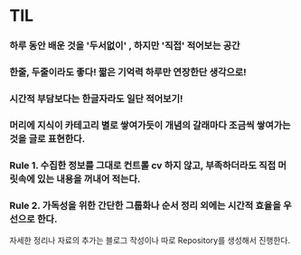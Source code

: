 # TIL



### 하루 동안 배운 것을 '두서없이' , 하지만 '직접' 적어보는 공간

### 한줄, 두줄이라도 좋다! 짧은 기억력 하루만 연장한단 생각으로!

### 시간적 부담보다는 한글자라도 일단 적어보기!

### 머리에 지식이 카테고리 별로 쌓여가듯이 개념의 갈래마다 조금씩 쌓여가는 것을 글로 표현한다.


### Rule 1. 수집한 정보를 그대로 컨트롤 cv 하지 않고, 부족하더라도 직접 머릿속에 있는 내용을 꺼내어 적는다.

### Rule 2. 가독성을 위한 간단한 그룹화나 순서 정리 외에는 시간적 효율을 우선으로 한다.

 자세한 정리나 자료의 추가는 블로그 작성이나 따로 Repository를 생성해서 진행한다.



